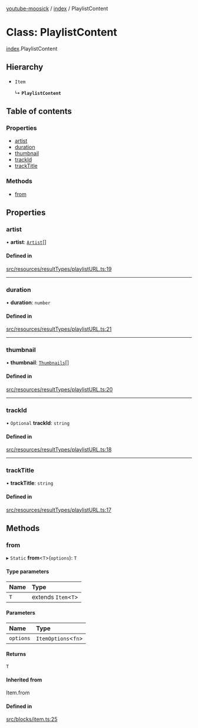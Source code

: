 [youtube-moosick](../README.md) / [index](../modules/index.md) / PlaylistContent

# Class: PlaylistContent

[index](../modules/index.md).PlaylistContent

## Hierarchy

- `Item`

  ↳ **`PlaylistContent`**

## Table of contents

### Properties

- [artist](index.PlaylistContent.md#artist)
- [duration](index.PlaylistContent.md#duration)
- [thumbnail](index.PlaylistContent.md#thumbnail)
- [trackId](index.PlaylistContent.md#trackid)
- [trackTitle](index.PlaylistContent.md#tracktitle)

### Methods

- [from](index.PlaylistContent.md#from)

## Properties

### artist

• **artist**: [`Artist`](index.Artist.md)[]

#### Defined in

[src/resources/resultTypes/playlistURL.ts:19](https://github.com/EvasiveXkiller/youtube-moosick/blob/fb05789/src/resources/resultTypes/playlistURL.ts#L19)

___

### duration

• **duration**: `number`

#### Defined in

[src/resources/resultTypes/playlistURL.ts:21](https://github.com/EvasiveXkiller/youtube-moosick/blob/fb05789/src/resources/resultTypes/playlistURL.ts#L21)

___

### thumbnail

• **thumbnail**: [`Thumbnails`](index.Thumbnails.md)[]

#### Defined in

[src/resources/resultTypes/playlistURL.ts:20](https://github.com/EvasiveXkiller/youtube-moosick/blob/fb05789/src/resources/resultTypes/playlistURL.ts#L20)

___

### trackId

• `Optional` **trackId**: `string`

#### Defined in

[src/resources/resultTypes/playlistURL.ts:18](https://github.com/EvasiveXkiller/youtube-moosick/blob/fb05789/src/resources/resultTypes/playlistURL.ts#L18)

___

### trackTitle

• **trackTitle**: `string`

#### Defined in

[src/resources/resultTypes/playlistURL.ts:17](https://github.com/EvasiveXkiller/youtube-moosick/blob/fb05789/src/resources/resultTypes/playlistURL.ts#L17)

## Methods

### from

▸ `Static` **from**<`T`\>(`options`): `T`

#### Type parameters

| Name | Type |
| :------ | :------ |
| `T` | extends `Item`<`T`\> |

#### Parameters

| Name | Type |
| :------ | :------ |
| `options` | `ItemOptions`<`fn`\> |

#### Returns

`T`

#### Inherited from

Item.from

#### Defined in

[src/blocks/item.ts:25](https://github.com/EvasiveXkiller/youtube-moosick/blob/fb05789/src/blocks/item.ts#L25)
